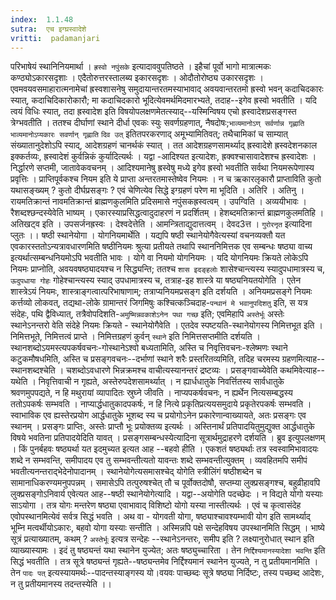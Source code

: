 ```yaml
---
index:  1.1.48
sutra:  एच इग्घ्रस्वादेशे
vritti:  padamanjari
---
```


परिभाषेयं स्थानिनियमार्था । `ह्रस्वो नपुंसके` इत्यादाववुपतिष्ठते । इहैचां पूर्वो भागो मात्रात्मकः कण्ठ्योऽकारसदृशाः । एदैतोरुत्तरस्तालब्य इकारसदृशः । ओदौतोरोष्ठ्य उकारसदृशः । एवमवयवसमाहारात्मनामेचां ह्रस्वशासनेषु समुदायान्तरतमस्याभावाद् अवयवान्तरतमो ह्रस्वो भवन् कदाचिदकारः स्यात्, कदाचिदिकारोकारौ; मा कदाचिदकारो भूदित्येवमर्थमिदमारभ्यते, तदाह--इगेव ह्रस्वो भवतीति । यदि त्वयं विधिः स्यात्, तदा ह्रस्वादेश इति विषयोपलक्षणमेतत्स्याद्--यस्मिन्विषय एचो ह्रस्वादेशप्रसङ्गस्त त्रेग्भवतीति । ततश्च दीर्घाणां स्थाने दीर्धा एवकः स्युः सवर्णग्रहणात्, नैषदोषः;`भाव्यमानोऽण् सर्वर्णान्न गृह्णाति` `भाव्यमानोऽप्यकारः सवर्णान् गृह्णाति` `दिव उत्` इतितपरकरणाद् अमूभ्यामितिवत्; तथैचामिकां च साम्यात् संख्यातानुदेशोऽपि स्याद्, आदेशग्रहणं चानर्थकं स्यात् । तत आदेशग्रहणसामर्थ्याद् ह्रस्वादेशे ह्रस्वदेशनकाल इक्कर्तव्यः, ह्रस्वादेशं कुर्वन्निकं कुर्यादित्यर्थः । यद्वा -आदिश्यत इत्यादेशः, ह्रक्वश्चासावादेशश्च ह्रस्वादेशः । निर्द्धारणे सप्तमी, जातावेकवचनम् । आदिश्यमानेषु ह्रस्वेषु मध्ये इगेव ह्रस्वो भवतीति सर्वथा नियमरूपेणास्य प्रवृत्तिः । प्राप्तिपूर्वकश्च नियम इति ये प्राप्ता अन्तरतमास्तेष्वेव नियमः । न च ऋकारलृकारौ प्राप्ताविति कुतो यथासङ्ख्यम् ? कुतो दीर्घप्रसङ्गः ? एवं चेणित्येव सिद्धे इग्ग्रहणं परेण मा भूदिति । अतिरि । अतिनु । रायमतिक्रान्तं नावमतिक्रान्तं ब्राह्मणकुलमिति प्रदिसमासे नपुंसकह्रस्वत्वम् । उपग्विति । अव्ययीभावः । रैशब्दश्छन्दस्येवेति भाष्यम् । एकारस्याप्रसिद्धत्वादुदाहरणं न प्रदर्शितम् । हेशब्दमतिक्रान्तं ब्राह्मणकुलमतिहि । अतिखट्व इति । उपसर्जनह्रस्वः । देश्वदेत्तेति । आमन्त्रिताद्युदात्तत्वम् । देवद3त्त । `गुरोरनृत` इत्यादिना प्लुतः ।।
षष्ठी स्थानेयोगा । योगनियमार्थेति । यद्यपि षष्ठी स्थानेयोगैवेत्यस्यां वचनव्यक्तौ यत एवकारस्ततोऽन्यत्रावधारणमिति षष्ठीनियमः श्रुत्या प्रतीयते तथापि स्थाननिमित्तक एव सम्बन्धः षष्ठ्या वाच्य इत्यर्थात्सम्बन्धनियमोऽपि भवतीति भावः । योगे वा नियमो योगनियमः । यदि योगनियमः क्रियते लोकेऽपि नियमः प्राप्नोति, अवयवषष्ठ्यादयश्च न सिद्ध्यन्ति; ततश्च `शास इदङ्हलोः` शासेश्चान्त्यस्य स्यादुपधामात्रस्य च, `ऊदुपधाया गोहः` गोहेश्चान्त्यस्य स्याद् उपधामात्रस्य च, तत्राह-इह शास्त्रे या षष्ठ्यनियतयोगेति । एतेन शास्त्रेऽयं नियमः, शास्त्राङ्गत्वात्परिभाषाणाम्; तत्राप्यनियमप्रसङ्ग इति दर्शयति । अनियमप्रसङ्गे नियमः कर्त्तव्यो लोकवत्, तद्यथा-लोके ग्रामान्तरं जिगमिषुः कश्चित्कञ्चिदाह-`पन्थानं मे भवानुपदिशतु` इति, स यत्र संदेहः, पथि द्वैविध्यात्, तत्रैवोपदिशति-`अमुष्मिन्नवकाशेऽनेन पथा गच्छ` इति; एवमिहापि `अस्तेर्भूः` अस्तेः स्थानेऽनन्तरो वेति संदेहे नियमः क्रियते - स्थानेयोगैवेति । एतदेव स्पष्टयति-स्थानेयोगस्य निमित्तभूत इति । निमित्तभूते, निमित्तत्वं प्राप्ते । निमित्तग्रहणं कुर्वन् `स्थाने` इति निमित्तसप्तमीति दर्शयति । स्थानशब्दोऽयमस्त्यपकर्षवचनः-गोस्थानेऽश्वो बध्यतामिति, अस्ति च निवृत्तिवचनः-श्लेष्मणः स्थाने कटुकमौषधमिति, अस्ति च प्रसङ्गवचनः--दर्भाणां स्थाने शरैः प्रस्तरितव्यमिति, तदिह चरमस्य ग्रहणमित्याह--स्थानशब्दश्चेति । चशब्दोऽवधारणे भिन्नक्रमश्च वाचीत्यस्यानन्तरं द्रष्टव्यः । प्रसङ्गवाच्येवेति कथमिवेत्याह--यथेति । निवृत्तिवाची न गृह्यते, अस्तेरुपदेशसामर्थ्यात् । न ह्यार्धधातुके निवर्त्तितस्य सार्वधातुके श्रवणमुपपद्यते, न हि मथुरायां व्यापादितः स्रुघ्ने जीवति । नाप्यपकर्षवचनः, न ह्यर्थेन नित्यसम्बद्धस्य ततोऽपकर्षः सम्भवति । नाप्यार्द्धधातुकादपकर्षः, न हि नित्ये प्रकृतिप्रत्ययसमुदाये प्रकृतेरपकर्षः सम्भवति । स्वाभाविक एव ह्यस्तेरप्रयोग आर्द्धधातुके भूशब्द स्य च प्रयोगोऽनेन प्रकारेणान्वाख्यायते, अतः प्रसङ्गः एव स्थानम् । प्रसङ्गः प्राप्तिः, अस्तेः प्राप्तौ भूः प्रयोक्तव्य इत्यर्थः । अस्तिनार्थं प्रतिपादयितुमुद्युक्त आर्द्धधातुके विषये भवतिना प्रतिपादयेदिति यावत् । प्रसङ्गसम्बन्धस्येत्यादिना सूत्रार्थमुद्राहरणे दर्शयति । ब्रुव इत्युपलक्षणम् ।
किं पुनर्बहवः षष्ठ्यर्था यत इदमुच्यत इत्यत आह --बहवो हीति । एकशतं षष्ठ्यर्थाः तत्र स्वस्वामिभावादयः शब्दे न सम्भवन्ति, समीपादय एव तु सम्भवन्तीत्यतो यावन्तः शब्दे सम्भवन्तीत्युक्तम् । व्यवहितमपि समीपं भवतीत्यनन्तराद्भेदेनोपादानम् । स्थानेयोगेत्यसमासश्चेद् योगेति स्त्रीलिंगं षष्ठीशब्देन च सामानाधिकरण्यमनुपपन्नम् । समासेऽपि तत्पुरुषश्चेत् तौ च पूर्वोक्तदोषौ, सप्तम्या लुक्प्रसङ्गश्च, बहुव्रीहावपि लुक्प्रसङ्गोऽनिवार्य एवेत्यत आह--षष्ठी स्थानेयोगेत्यादि ।
यद्वा--अयोगेति पदच्छेदः । न विद्यते योगो यस्याः साऽयोगा । तत्र योगः मन्तरेण षष्ठ्या एवाभावाद् विशिष्टो योगो यस्या नास्तीत्यर्थः । एवं च कृत्वासंदेह एवोपस्थानमित्येवं सर्वत्र सिद्धं भवति । अथ वा - योगवती योगा, षष्ठ्याश्चावश्यम्भावी योग इति सामर्थ्याद् भूम्नि मत्वर्थीयोऽकारः, बहवो योगा यस्याः सन्तीति । अस्मिन्नपि पक्षे सन्देहविषय उपस्थानमिति सिद्धम् ।
भाष्ये सूत्रं प्रत्याख्यातम्, कथम् ? `अस्तेर्भूः` इत्यत्र सन्देहः --स्थानेऽनन्तरः, समीप इति ? लक्ष्यानुरोधात् स्थान इति व्याख्यास्यामः । इदं तु षष्ठ्यन्तं यथा स्थानेन युज्येत; अतः षष्ठ्युच्चारिता । तेन `निर्द्दिश्यमानस्यादेशा भवन्ति` इति सिद्धं भवतीति । तत्र सूत्रे षष्ठ्यन्तं गृह्यते--षष्ठ्यन्तमेव निर्द्दिश्यमानं स्थानेन युज्यते, न तु प्रतीयमानमिति । तेन `पादः पत्` इत्यस्यायमर्थः--पादन्तस्याङ्गस्य यो।वयवः पाच्छब्दः सूत्रे षष्ठ्या निर्दिष्टः, तस्य पच्छब्द आदेशः, न तु प्रतीयमानस्य तदन्तस्येति ।।
